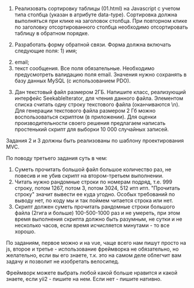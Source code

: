 1. Реализовать сортировку таблицы (01.html) на Javascript с учетом типа столбца (указан в атрибуте data-type).
Сортировка должна выполняться при клике на заголовок столбца.
При повторном клике по заголовку отсортированного столбца необходимо отсортировать таблицу в обратном порядке.
 
2. Разработать форму обратной связи.
Форма должна включать следующие поля: 1) имя;
2) email;
3) текст сообщения.
Все поля обязательные.
Необходимо предусмотреть валидацию поля email.
Значения нужно сохранять в базу данных MySQL (с использованием PDO).
 
3. Дан текстовый файл размером 2ГБ. Напишите класс, реализующий интерфейс SeekableIterator, для чтения данного файла.
Элементом списка считать одну строку текстового файла (оканчиваются \n).
Для генерации текстового файла размером 2 Гб можно воспользоваться скриптом (в приложении).
Для оценки производительности своего решения предлагаем написать простенький скрипт для выборки 10 000 случайных записей.
 
Задания 2 и 3 должны быть реализованы по шаблону проектирования MVC.

По поводу третьего задания суть в чем:
1. Суметь прочитать большой файл большое количество раз, не повесив и не убив скрипт на втором-третьем выполнении.
2. Читать нужно рандомные строки по номерам подряд, т.е. 999 строку, потом 1267, потом 3, потом 3024, 512 итп итп.
"Прочитать строку" значит вывести ее куда угодно. Особых требований по выводу нет, по коду мы и так поймем читается строка или нет.
3. Скрипт должен суметь прочитать рандомные строки большого файла (2гига и больше) 100-500-1000 раз и не умереть, при этом время выполнения скрипта должно быть разумным, не сутки и не несколько часов, если время исчисляется минутами - то все хорошо.
 
 
По заданиям, первое можно и на vue, чаще всего нам пишут просто на js, второе и третье - использование фреймворка не обязательно, но желательно, если вы его знаете, т.к. это на самом деле облегчит вам задачу и позволит не изобретать велосипед.
 
Фреймворк можете выбрать любой какой больше нравится и какой знаете, если yii2 - пишите на нем. Если нет - пишите нативно.

